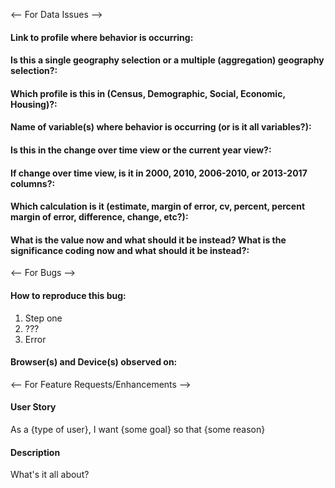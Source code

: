 <-- For Data Issues -->

#### Link to profile where behavior is occurring:

#### Is this a single geography selection or a multiple (aggregation) geography selection?:

#### Which profile is this in (Census, Demographic, Social, Economic, Housing)?:

#### Name of variable(s) where behavior is occurring (or is it all variables?):

#### Is this in the change over time view or the current year view?:

#### If change over time view, is it in 2000, 2010, 2006-2010, or 2013-2017 columns?:

#### Which calculation is it (estimate, margin of error, cv, percent, percent margin of error, difference, change, etc?):

#### What is the value now and what should it be instead? What is the significance coding now and what should it be instead?:

<-- For Bugs -->

#### How to reproduce this bug:

1. Step one
2. ???
3. Error

#### Browser(s) and Device(s) observed on:

<-- For Feature Requests/Enhancements -->

#### User Story
As a {type of user}, I want {some goal} so that {some reason}

#### Description
What's it all about?

<!-- Don't forget to add tags to this issue after you create it! -->
